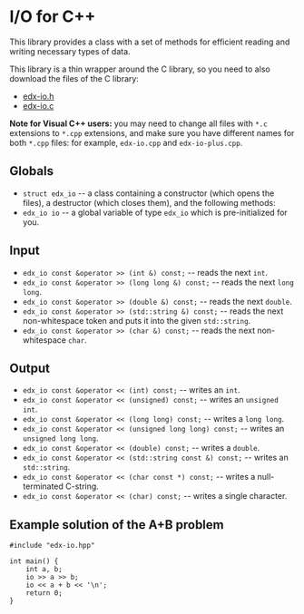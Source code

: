 # I/O for C++

This library provides a class with a set of methods for efficient reading and writing necessary types of data.

This library is a thin wrapper around the C library, so you need to also download the files of the C library:

* [edx-io.h](https://raw.githubusercontent.com/mbuzdalov/edx-io/master/src/c/edx-io.h)
* [edx-io.c](https://raw.githubusercontent.com/mbuzdalov/edx-io/master/src/c/edx-io.c)

**Note for Visual C++ users:** you may need to change all files with `*.c` extensions to `*.cpp` extensions, and make sure you have different
names for both `*.cpp` files: for example, `edx-io.cpp` and `edx-io-plus.cpp`.

## Globals

* `struct edx_io` -- a class containing a constructor (which opens the files), a destructor (which closes them), and the following methods:
* `edx_io io` -- a global variable of type `edx_io` which is pre-initialized for you.

## Input

* `edx_io const &operator >> (int &) const;` -- reads the next `int`.
* `edx_io const &operator >> (long long &) const;` -- reads the next `long long`.
* `edx_io const &operator >> (double &) const;` -- reads the next `double`.
* `edx_io const &operator >> (std::string &) const;` -- reads the next non-whitespace token and puts it into the given `std::string`.
* `edx_io const &operator >> (char &) const;` -- reads the next non-whitespace `char`.

## Output

* `edx_io const &operator << (int) const;` -- writes an `int`.
* `edx_io const &operator << (unsigned) const;` -- writes an `unsigned int`.
* `edx_io const &operator << (long long) const;` -- writes a `long long`.
* `edx_io const &operator << (unsigned long long) const;` -- writes an `unsigned long long`.
* `edx_io const &operator << (double) const;` -- writes a `double`.
* `edx_io const &operator << (std::string const &) const;` -- writes an `std::string`.
* `edx_io const &operator << (char const *) const;` -- writes a null-terminated C-string.
* `edx_io const &operator << (char) const;` -- writes a single character.


## Example solution of the A+B problem

```
#include "edx-io.hpp"

int main() {
    int a, b;
    io >> a >> b;
    io << a + b << '\n';
    return 0;
}
```
